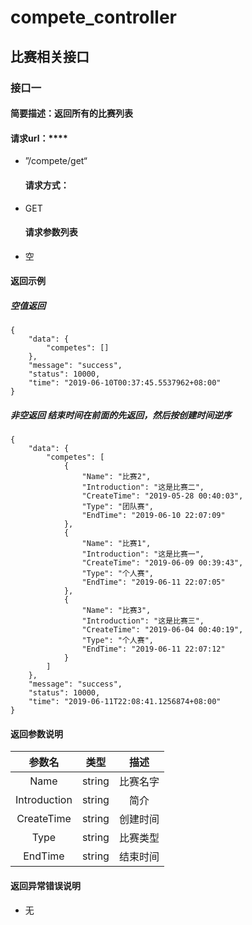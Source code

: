 # compete_controller  
## 比赛相关接口

### 接口一
#### 简要描述：返回所有的比赛列表

#### 请求url：****
* ”/compete/get“

  #### 请求方式：
* GET

  #### 请求参数列表
* 空

#### 返回示例
##### 空值返回 
```
{
    "data": {
        "competes": []
    },
    "message": "success",
    "status": 10000,
    "time": "2019-06-10T00:37:45.5537962+08:00"
}
```

##### 非空返回   结束时间在前面的先返回，然后按创建时间逆序
```
{
    "data": {
        "competes": [
            {
                "Name": "比赛2",
                "Introduction": "这是比赛二",
                "CreateTime": "2019-05-28 00:40:03",
                "Type": "团队赛",
                "EndTime": "2019-06-10 22:07:09"
            },
            {
                "Name": "比赛1",
                "Introduction": "这是比赛一",
                "CreateTime": "2019-06-09 00:39:43",
                "Type": "个人赛",
                "EndTime": "2019-06-11 22:07:05"
            },
            {
                "Name": "比赛3",
                "Introduction": "这是比赛三",
                "CreateTime": "2019-06-04 00:40:19",
                "Type": "个人赛",
                "EndTime": "2019-06-11 22:07:12"
            }
        ]
    },
    "message": "success",
    "status": 10000,
    "time": "2019-06-11T22:08:41.1256874+08:00"
}
```
#### 返回参数说明
|    参数名    |  类型  |   描述   |
| :----------: | :----: | :------: |
|     Name     | string | 比赛名字 |
| Introduction | string |   简介   |
|  CreateTime  | string | 创建时间 |
|  Type | string | 比赛类型 |
|EndTime|string|结束时间|
#### 返回异常错误说明
 * 无